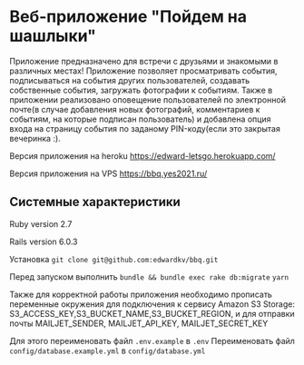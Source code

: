 # Веб-приложение "Пойдем на шашлыки"

Приложение предназначено для встречи с друзьями и знакомыми в различных местах! Приложение позволяет просматривать события, подписываться на события других пользователей, создавать собственные события, загружать фотографии к событиям. Также в приложении реализовано оповещение пользователей по электронной почте(в случае добавления новых фотографий, комментариев к событиям, на которые подписан пользователь) и добавлена опция входа на страницу события по заданому PIN-коду(если это закрытая вечеринка :).

Версия приложения на heroku https://edward-letsgo.herokuapp.com/

Версия приложения на VPS https://bbq.yes2021.ru/

## Системные характеристики
Ruby version 2.7

Rails version 6.0.3

Установка ```git clone git@github.com:edwardkv/bbq.git```

Перед запуском выполнить ```bundle && bundle exec rake db:migrate``` ```yarn```

Также для корректной работы приложения необходимо прописать переменные окружения для подключения к сервису Amazon S3 Storage: S3_ACCESS_KEY,S3_BUCKET_NAME,S3_BUCKET_REGION, и для отправки почты  MAILJET_SENDER, MAILJET_API_KEY, MAILJET_SECRET_KEY

Для этого переименовать файл ```.env.example``` в ```.env```
Переименовать файл ```config/database.example.yml``` в ```config/database.yml``` 

